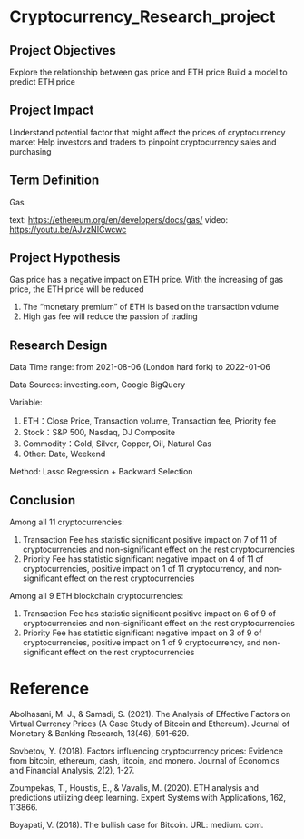 # Cryptocurrency_Research_project
## Project Objectives

Explore the relationship between  gas price and ETH price
Build a model to predict ETH price

## Project Impact

Understand potential factor that might affect the prices of cryptocurrency market
Help investors and traders to pinpoint cryptocurrency sales and purchasing 

## Term Definition
Gas

text: https://ethereum.org/en/developers/docs/gas/
video: https://youtu.be/AJvzNICwcwc

## Project Hypothesis

Gas price has a negative impact on ETH price. With the increasing of gas price, the ETH price will be reduced
1. The “monetary premium” of ETH is based on the transaction volume
2. High gas fee will reduce the passion of trading

## Research Design
Data Time range: from 2021-08-06 (London hard fork) to 2022-01-06

Data Sources: investing.com, Google BigQuery

Variable:
  1. ETH：Close Price, Transaction volume, Transaction fee, Priority fee
  2. Stock：S&P 500, Nasdaq, DJ Composite
  3. Commodity：Gold, Silver, Copper, Oil, Natural Gas
  4. Other: Date, Weekend

Method:
  Lasso Regression + Backward Selection

## Conclusion
Among all 11 cryptocurrencies:

1. Transaction Fee has statistic significant positive impact on 7 of 11 of cryptocurrencies and non-significant effect on the rest cryptocurrencies
2. Priority Fee has statistic significant negative impact on 4 of 11 of cryptocurrencies, positive impact on 1 of 11 cryptocurrency, and non-significant effect on the rest cryptocurrencies

Among all 9 ETH blockchain cryptocurrencies:

1. Transaction Fee has statistic significant positive impact on 6 of 9 of cryptocurrencies and non-significant effect on the rest cryptocurrencies
2. Priority Fee has statistic significant negative impact on 3 of 9 of cryptocurrencies, positive impact on 1 of 9 cryptocurrency, and non-significant effect on the rest cryptocurrencies

# Reference
Abolhasani, M. J., & Samadi, S. (2021). The Analysis of Effective Factors on Virtual Currency Prices (A Case Study of Bitcoin and Ethereum). Journal of Monetary & Banking Research, 13(46), 591-629.

Sovbetov, Y. (2018). Factors influencing cryptocurrency prices: Evidence from bitcoin, ethereum, dash, litcoin, and monero. Journal of Economics and Financial Analysis, 2(2), 1-27.

Zoumpekas, T., Houstis, E., & Vavalis, M. (2020). ETH analysis and predictions utilizing deep learning. Expert Systems with Applications, 162, 113866.

Boyapati, V. (2018). The bullish case for Bitcoin. URL: medium. com.

